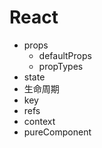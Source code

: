 # React
- props
  - defaultProps
  - propTypes
- state
- 生命周期
- key
- refs
- context
- pureComponent